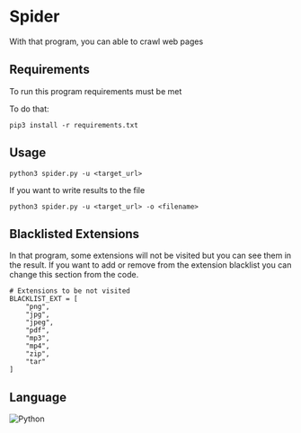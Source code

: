 # Spider
With that program, you can able to crawl web pages

## Requirements
To run this program requirements must be met

To do that:
```
pip3 install -r requirements.txt
```

## Usage
```
python3 spider.py -u <target_url>
```

If you want to write results to the file
```
python3 spider.py -u <target_url> -o <filename>
```

## Blacklisted Extensions
In that program, some extensions will not be visited but you can see them in the result.
If you want to add or remove from the extension blacklist you can change this section from the code.
```
# Extensions to be not visited
BLACKLIST_EXT = [
    "png",
    "jpg",
    "jpeg",
    "pdf",
    "mp3",
    "mp4",
    "zip",
    "tar"
]
```

## Language
![Python](https://img.shields.io/badge/python-3670A0?style=for-the-badge&logo=python&logoColor=ffdd54)
